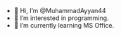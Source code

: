 - 👋 Hi, I’m @MuhammadAyyan44
- 👀 I’m interested in programming.
- 🌱 I’m currently learning MS Office.
  

<!---
MuhammadAyyan44/MuhammadAyyan44 is a ✨ special ✨ repository because its `README.md` (this file) appears on your GitHub profile.
You can click the Preview link to take a look at your changes.
--->
